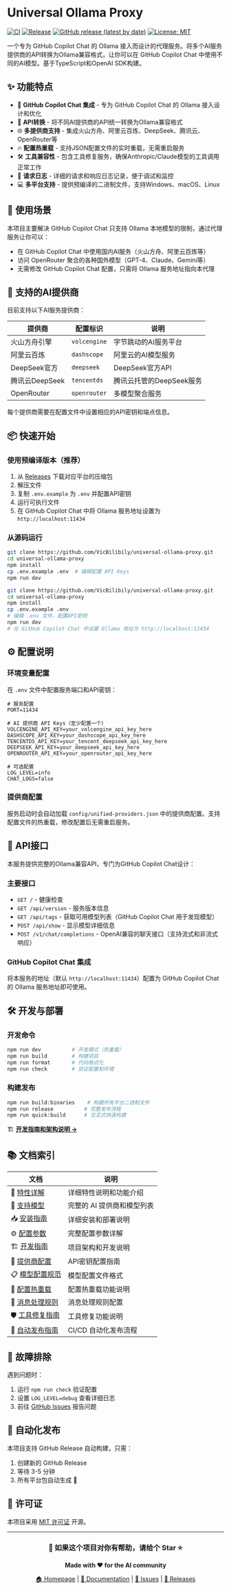 # Universal Ollama Proxy

[![CI](https://github.com/VicBilibily/universal-ollama-proxy/actions/workflows/ci.yml/badge.svg)](https://github.com/VicBilibily/universal-ollama-proxy/actions/workflows/ci.yml)
[![Release](https://github.com/VicBilibily/universal-ollama-proxy/actions/workflows/release.yml/badge.svg)](https://github.com/VicBilibily/universal-ollama-proxy/actions/workflows/release.yml)
[![GitHub release (latest by date)](https://img.shields.io/github/v/release/VicBilibily/universal-ollama-proxy)](https://github.com/VicBilibily/universal-ollama-proxy/releases/latest)
[![License: MIT](https://img.shields.io/badge/License-MIT-yellow.svg)](https://opensource.org/licenses/MIT)

一个专为 GitHub Copilot
Chat 的 Ollama 接入而设计的代理服务。将多个AI服务提供商的API转换为Ollama兼容格式，让你可以在 GitHub
Copilot Chat 中使用不同的AI模型。基于TypeScript和OpenAI SDK构建。

## ✨ 功能特点

- 🔗 **GitHub Copilot Chat 集成** - 专为 GitHub Copilot
  Chat 的 Ollama 接入设计和优化
- 🔄 **API转换** - 将不同AI提供商的API统一转换为Ollama兼容格式
- 🌐 **多提供商支持** - 集成火山方舟、阿里云百炼、DeepSeek、腾讯云、OpenRouter等
- 🔥 **配置热重载** - 支持JSON配置文件的实时重载，无需重启服务
- 🛠️
  **工具兼容性** - 包含工具修复服务，确保Anthropic/Claude模型的工具调用正常工作
- 📝 **请求日志** - 详细的请求和响应日志记录，便于调试和监控
- 💻 **多平台支持** - 提供预编译的二进制文件，支持Windows、macOS、Linux

## 🎯 使用场景

本项目主要解决 GitHub Copilot
Chat 只支持 Ollama 本地模型的限制，通过代理服务让你可以：

- 在 GitHub Copilot Chat 中使用国内AI服务（火山方舟、阿里云百炼等）
- 访问 OpenRouter 聚合的各种国外模型（GPT-4、Claude、Gemini等）
- 无需修改 GitHub Copilot Chat 配置，只需将 Ollama 服务地址指向本代理

## 🚀 支持的AI提供商

目前支持以下AI服务提供商：

| 提供商         | 配置标识     | 说明                     |
| -------------- | ------------ | ------------------------ |
| 火山方舟引擎   | `volcengine` | 字节跳动的AI服务平台     |
| 阿里云百炼     | `dashscope`  | 阿里云的AI模型服务       |
| DeepSeek官方   | `deepseek`   | DeepSeek官方API          |
| 腾讯云DeepSeek | `tencentds`  | 腾讯云托管的DeepSeek服务 |
| OpenRouter     | `openrouter` | 多模型聚合服务           |

每个提供商需要在配置文件中设置相应的API密钥和端点信息。

## 📦 快速开始

### 使用预编译版本（推荐）

1. 从
   [Releases](https://github.com/VicBilibily/universal-ollama-proxy/releases/latest)
   下载对应平台的压缩包
2. 解压文件
3. 复制 `.env.example` 为 `.env` 并配置API密钥
4. 运行可执行文件
5. 在 GitHub Copilot Chat 中将 Ollama 服务地址设置为 `http://localhost:11434`

### 从源码运行

```bash
git clone https://github.com/VicBilibily/universal-ollama-proxy.git
cd universal-ollama-proxy
npm install
cp .env.example .env  # 编辑配置 API Keys
npm run dev
```

```bash
git clone https://github.com/VicBilibily/universal-ollama-proxy.git
cd universal-ollama-proxy
npm install
cp .env.example .env
# 编辑 .env 文件，配置API密钥
npm run dev
# 在 GitHub Copilot Chat 中设置 Ollama 地址为 http://localhost:11434
```

## ⚙️ 配置说明

### 环境变量配置

在 `.env` 文件中配置服务端口和API密钥：

```env
# 服务配置
PORT=11434

# AI 提供商 API Keys（至少配置一个）
VOLCENGINE_API_KEY=your_volcengine_api_key_here
DASHSCOPE_API_KEY=your_dashscope_api_key_here
TENCENTDS_API_KEY=your_tencent_deepseek_api_key_here
DEEPSEEK_API_KEY=your_deepseek_api_key_here
OPENROUTER_API_KEY=your_openrouter_api_key_here

# 可选配置
LOG_LEVEL=info
CHAT_LOGS=false
```

### 提供商配置

服务启动时会自动加载 `config/unified-providers.json`
中的提供商配置。支持配置文件的热重载，修改配置后无需重启服务。

## 📡 API接口

本服务提供完整的Ollama兼容API，专门为GitHub Copilot Chat设计：

### 主要接口

- `GET /` - 健康检查
- `GET /api/version` - 服务版本信息
- `GET /api/tags` - 获取可用模型列表（GitHub Copilot Chat 用于发现模型）
- `POST /api/show` - 显示模型详细信息
- `POST /v1/chat/completions` - OpenAI兼容的聊天接口（支持流式和非流式响应）

### GitHub Copilot Chat 集成

将本服务的地址（默认 `http://localhost:11434`）配置为 GitHub Copilot
Chat 的 Ollama 服务地址即可使用。

## 🛠️ 开发与部署

### 开发命令

```bash
npm run dev          # 开发模式（热重载）
npm run build        # 构建项目
npm run format       # 代码格式化
npm run check        # 验证配置和环境
```

### 构建发布

```bash
npm run build:binaries    # 构建所有平台二进制文件
npm run release          # 完整发布流程
npm run quick:build      # 交互式快速构建
```

🏗️ **[开发指南和架构说明 →](./README/DEVELOPMENT.md)**

## 📚 文档索引

| 文档                                                    | 说明                       |
| ------------------------------------------------------- | -------------------------- |
| 📖 [特性详解](./README/FEATURES.md)                     | 详细特性说明和功能介绍     |
| 🎯 [支持模型](./README/SUPPORTED_MODELS.md)             | 完整的 AI 提供商和模型列表 |
| 📥 [安装指南](./README/INSTALLATION_GUIDE.md)           | 详细安装和部署说明         |
| ⚙️ [配置参数](./README/CONFIGURATION.md)                | 完整配置参数详解           |
| 🏗️ [开发指南](./README/DEVELOPMENT.md)                  | 项目架构和开发说明         |
| 🔧 [提供商配置](./docs/PROVIDER_CONFIGURATION.md)       | API密钥配置指南            |
| 📋 [模型配置规范](./docs/MODEL_CONFIG_SPECIFICATION.md) | 模型配置文件格式           |
| 🔄 [配置热重载](./docs/CONFIG_HOT_RELOAD.md)            | 配置热重载功能说明         |
| 💬 [消息处理规则](./docs/MESSAGE_PROCESSING_RULES.md)   | 消息处理规则配置           |
| 🛡️ [工具修复指南](./docs/TOOL_REPAIR_GUIDE.md)          | 工具修复功能说明           |
| 🚀 [自动发布指南](./docs/AUTO_RELEASE_GUIDE.md)         | CI/CD 自动化发布流程       |

## 🔧 故障排除

遇到问题时：

1. 运行 `npm run check` 验证配置
2. 设置 `LOG_LEVEL=debug` 查看详细日志
3. 前往
   [GitHub Issues](https://github.com/VicBilibily/universal-ollama-proxy/issues)
   报告问题

## 🚀 自动化发布

本项目支持 GitHub Release 自动构建，只需：

1. 创建新的 GitHub Release
2. 等待 3-5 分钟
3. 所有平台包自动生成 🎉

## 📄 许可证

本项目采用 [MIT 许可证](LICENSE) 开源。

---

<div align="center">

### 🌟 如果这个项目对你有帮助，请给个 Star ⭐

**Made with ❤️ for the AI community**

[🏠 Homepage](https://github.com/VicBilibily/universal-ollama-proxy) |
[📖 Documentation](./README/) |
[🐛 Issues](https://github.com/VicBilibily/universal-ollama-proxy/issues) |
[🚀 Releases](https://github.com/VicBilibily/universal-ollama-proxy/releases)

</div>
